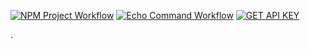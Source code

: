 [![NPM Project Workflow](https://github.com/Darshhhhh/BCDV-4033-lab-1/actions/workflows/demo-flow.yml/badge.svg)](https://github.com/Darshhhhh/BCDV-4033-lab-1/actions/workflows/demo-flow.yml)
[![Echo Command Workflow](https://github.com/Darshhhhh/BCDV-4033-lab-1/actions/workflows/echo-command.yml/badge.svg)](https://github.com/Darshhhhh/BCDV-4033-lab-1/actions/workflows/echo-command.yml)
[![GET API KEY](https://github.com/Darshhhhh/BCDV-4033-lab-1/actions/workflows/API-KEY.yml/badge.svg)](https://github.com/Darshhhhh/BCDV-4033-lab-1/actions/workflows/API-KEY.yml)

.
